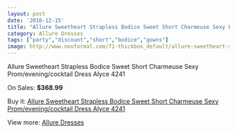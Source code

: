 ```yaml
---
layout: post
date: '2016-12-15'
title: "Allure Sweetheart Strapless Bodice Sweet Short Charmeuse Sexy Prom/evening/cocktail Dress Alyce 4241"
category: Allure Dresses
tags: ["party","discount","short","bodice","gowns"]
image: http://www.neoformal.com/71-thickbox_default/allure-sweetheart-strapless-bodice-sweet-short-charmeuse-sexy-prom-evening-cocktail-dress-alyce-4241.jpg
---
```

Allure Sweetheart Strapless Bodice Sweet Short Charmeuse Sexy Prom/evening/cocktail Dress Alyce 4241

On Sales: **$368.99**
<a href="https://www.neoformal.com/en/allure-dresses/25-allure-sweetheart-strapless-bodice-sweet-short-charmeuse-sexy-prom-evening-cocktail-dress-alyce-4241.html"><amp-img layout="responsive" width="600" height="600" src="//www.neoformal.com/71-thickbox_default/allure-sweetheart-strapless-bodice-sweet-short-charmeuse-sexy-prom-evening-cocktail-dress-alyce-4241.jpg" alt="Allure Sweetheart Strapless Bodice Sweet Short Charmeuse Sexy Prom/evening/cocktail Dress Alyce 4241 0" /></a>
<a href="https://www.neoformal.com/en/allure-dresses/25-allure-sweetheart-strapless-bodice-sweet-short-charmeuse-sexy-prom-evening-cocktail-dress-alyce-4241.html"><amp-img layout="responsive" width="600" height="600" src="//www.neoformal.com/73-thickbox_default/allure-sweetheart-strapless-bodice-sweet-short-charmeuse-sexy-prom-evening-cocktail-dress-alyce-4241.jpg" alt="Allure Sweetheart Strapless Bodice Sweet Short Charmeuse Sexy Prom/evening/cocktail Dress Alyce 4241 1" /></a>
<a href="https://www.neoformal.com/en/allure-dresses/25-allure-sweetheart-strapless-bodice-sweet-short-charmeuse-sexy-prom-evening-cocktail-dress-alyce-4241.html"><amp-img layout="responsive" width="600" height="600" src="//www.neoformal.com/72-thickbox_default/allure-sweetheart-strapless-bodice-sweet-short-charmeuse-sexy-prom-evening-cocktail-dress-alyce-4241.jpg" alt="Allure Sweetheart Strapless Bodice Sweet Short Charmeuse Sexy Prom/evening/cocktail Dress Alyce 4241 2" /></a>

Buy it: [Allure Sweetheart Strapless Bodice Sweet Short Charmeuse Sexy Prom/evening/cocktail Dress Alyce 4241](https://www.neoformal.com/en/allure-dresses/25-allure-sweetheart-strapless-bodice-sweet-short-charmeuse-sexy-prom-evening-cocktail-dress-alyce-4241.html "Allure Sweetheart Strapless Bodice Sweet Short Charmeuse Sexy Prom/evening/cocktail Dress Alyce 4241")

View more: [Allure Dresses](https://www.neoformal.com/en/2-allure-dresses "Allure Dresses")
